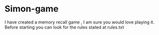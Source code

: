 # Simon-game
I have created a memory recall game , I am sure you would love playing it. Before starting you can look for the rules stated at rules.txt
